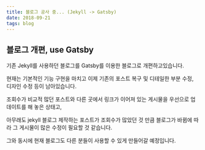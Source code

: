 ```yaml
---
title: 블로그 공사 중... (Jekyll -> Gatsby)
date: 2018-09-21
tags: blog
---
```


## 블로그 개편, use Gatsby

기존 Jekyll를 사용하던 블로그를 Gatsby를 이용한 블로그로 개편하고있습니다.

현재는 기본적인 기능 구현을 마치고 이제 기존의 포스트 복구 및 디테일한 부분 수정, 디자인 수정 등이 남아있습니다.

조회수가 비교적 많던 포스트와 다른 곳에서 링크가 이어져 있는 게시물을 우선으로 업데이트를 해 놓은 상태고,

아무래도 jekyll 블로그 제작하는 포스트가 조회수가 많았던 것 만큼 블로그가 바뀜에 따라 그 게시물이 많은 수정이 필요할 것 같습니다.

그와 동시에 현재 블로그도 다른 분들이 사용할 수 있게 만들어갈 예정입니다.
